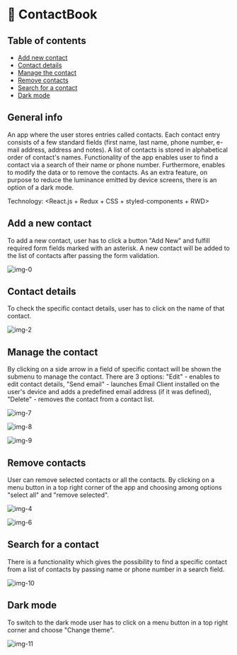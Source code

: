 # :ledger: ContactBook 

## Table of contents 

* [Add new contact](#add-a-new-contact)
* [Contact details](#contact-details)
* [Manage the contact](#manage-the-contact)
* [Remove contacts](#remove-contacts)
* [Search for a contact](#search-for-a-contact)
* [Dark mode](#dark-mode)


## General info
An app where the user stores entries called contacts. Each contact entry consists of a few standard fields (first name, last name, phone number, e-mail address, address and notes). A list of contacts is stored in alphabetical order of contact's names. Functionality of the app enables user to find a contact via a search of their name or phone number. Furthermore, enables to modify the data or to remove the contacts. As an extra feature, on purpose to reduce the luminance emitted by device screens, there is an option of a dark mode.

Technology: <React.js + Redux + CSS + styled-components + RWD>

## Add a new contact
To add a new contact, user has to click a button "Add New" and fulfill required form fields marked with an asterisk. A new contact will be added to the list of contacts after passing the form validation.

![img-0](https://user-images.githubusercontent.com/105418561/178250766-b169dafb-132d-45a9-be41-32ca4ef89397.jpg)

## Contact details
To check the specific contact details, user has to click on the name of that contact.

![img-2](https://user-images.githubusercontent.com/105418561/178250970-5cdffa5e-6dfb-4e99-8c04-96537975b78a.jpg)

## Manage the contact
By clicking on a side arrow in a field of specific contact will be shown the submenu to manage the contact. There are 3 options: "Edit" - enables to edit contact details, "Send email" - launches Email Client installed on the user's device and adds a predefined email address (if it was defined), "Delete" - removes the contact from a contact list.

![img-7](https://user-images.githubusercontent.com/105418561/178251079-ab502e0e-2eb2-4173-b46a-01dfa1b2e797.jpg)

![img-8](https://user-images.githubusercontent.com/105418561/178251152-8cbef727-b7ed-400c-a287-c82c9f5a18fe.jpg)

![img-9](https://user-images.githubusercontent.com/105418561/178251165-13d709d2-9573-4560-b64a-af02940705df.jpg)

## Remove contacts
User can remove selected contacts or all the contacts. By clicking on a menu button in a top right corner of the app and choosing among options "select all" and "remove selected".

![img-4](https://user-images.githubusercontent.com/105418561/178251236-f50803bd-4448-40b5-abb6-fbd97ab9e9e8.jpg)

![img-6](https://user-images.githubusercontent.com/105418561/178251246-e43bf34a-84c3-4d0d-910a-a83a18e11c7a.jpg)

## Search for a contact 
There is a functionality which gives the possibility to find a specific contact from a list of contacts by passing name or phone number in a search field.

![img-10](https://user-images.githubusercontent.com/105418561/178251322-3095d0fc-51fa-4506-98e5-af942a8f1ef7.jpg)

## Dark mode
To switch to the dark mode user has to click on a menu button in a top right corner and choose "Change theme".

![img-11](https://user-images.githubusercontent.com/105418561/178251372-39e53284-8a1e-4cd5-ab5c-b695ee2a1550.jpg)